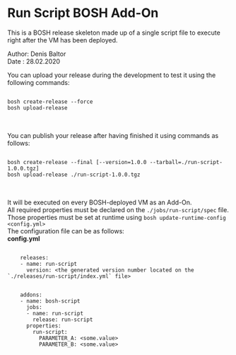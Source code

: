 Run Script BOSH Add-On
=======================
This is a BOSH release skeleton made up of a single script file to execute right after the VM has been deployed. <br>
<p>
Author: Denis Baltor<br>
Date : 28.02.2020<br>
</p>
You can upload your release during the development to test it using the following commands:<br>
<pre>
<code>
bosh create-release --force
bosh upload-release
</code>
</pre>
<br>
You can publish your release after having finished it using commands as follows:<br>
<pre>
<code>
bosh create-release --final [--version=1.0.0 --tarball=./run-script-1.0.0.tgz]
bosh upload-release ./run-script-1.0.0.tgz
</code>
</pre>
<br>
It will be executed on every BOSH-deployed VM as an Add-On.<br>
All required properties must be declared on the <code>./jobs/run-script/spec</code> file.<br>
Those properties must be set at runtime using <code>bosh update-runtime-config &lt;config.yml&gt;</code><br>
The configuration file can be as follows:<br>
<strong>config.yml</strong><br>
<pre>
<code>
	releases:
	- name: run-script
	  version: &lt;the generated version number located on the `./releases/run-script/index.yml` file&gt;
<br>
	addons:
	- name: bosh-script
	  jobs:
	  - name: run-script
	    release: run-script
	  properties:
	    run-script:
	      PARAMETER_A: &lt;some.value&gt;
	      PARAMETER_B: &lt;some.value&gt;
</code>
</pre>
</p>
